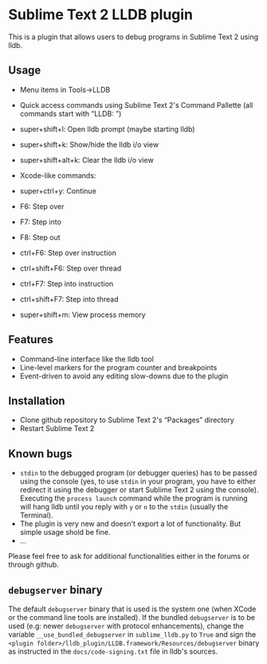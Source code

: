 Sublime Text 2 LLDB plugin
==========================

This is a plugin that allows users to debug programs in Sublime Text 2
using lldb.

Usage
-----
* Menu items in Tools->LLDB
* Quick access commands using Sublime Text 2's Command Pallette (all commands
  start with “LLDB: ”)
* super+shift+l: Open lldb prompt (maybe starting lldb)

* super+shift+k: Show/hide the lldb i/o view
* super+shift+alt+k: Clear the lldb i/o view

* Xcode-like commands:
 * super+ctrl+y: Continue
 * F6: Step over
 * F7: Step into
 * F8: Step out
 * ctrl+F6: Step over instruction
 * ctrl+shift+F6: Step over thread
 * ctrl+F7: Step into instruction
 * ctrl+shift+F7: Step into thread
 * super+shift+m: View process memory

Features
--------
* Command-line interface like the lldb tool
* Line-level markers for the program counter and breakpoints
* Event-driven to avoid any editing slow-downs due to the plugin

Installation
------------
* Clone github repository to Sublime Text 2's “Packages” directory
* Restart Sublime Text 2

Known bugs
----------
* `stdin` to the debugged program (or debugger queries) has to be passed using
  the console (yes, to use `stdin` in your program, you have to either redirect
  it using the debugger or start Sublime Text 2 using the console). Executing
  the `process launch` command while the program is running will hang lldb
  until you reply with `y` or `n` to the `stdin` (usually the Terminal).
* The plugin is very new and doesn't export a lot of functionality. But simple
  usage shold be fine.
* ...

Please feel free to ask for additional functionalities either in the
forums or through github.

`debugserver` binary
--------------------
The default `debugserver` binary that is used is the system one (when XCode
or the command line tools are installed).
If the bundled `debugserver` is to be used (e.g: newer `debugserver` with
protocol enhancements), change the variable `__use_bundled_debugserver` in
`sublime_lldb.py` to `True` and sign the
`<plugin folder>/lldb_plugin/LLDB.framework/Resources/debugserver` binary
as instructed in the `docs/code-signing.txt` file in lldb's sources.

